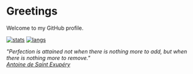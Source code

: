 # Greetings

Welcome to my GitHub profile.

[![stats](https://github-readme-stats.vercel.app/api?username=jokay&theme=dark&hide_border=true&show_icons=true&icon_color=fff&hide_title=true&hide_rank=true&disable_animations=true)](https://github.com/jokay) [![langs](https://github-readme-stats.vercel.app/api/top-langs/?username=jokay&theme=dark&hide_border=true&hide_title=true&layout=compact)](https://github.com/jokay)

*"Perfection is attained not when there is nothing more to add, but when there is nothing more to remove."*  
[*Antoine de Saint Exupéry*](https://en.wikiquote.org/wiki/Antoine_de_Saint_Exup%C3%A9ry)
